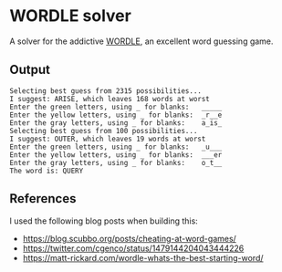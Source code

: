 # WORDLE solver
A solver for the addictive [WORDLE](https://www.powerlanguage.co.uk/wordle/), an excellent word guessing game.

## Output
```
Selecting best guess from 2315 possibilities...
I suggest: ARISE, which leaves 168 words at worst
Enter the green letters, using _ for blanks:   _____
Enter the yellow letters, using _ for blanks:  _r__e
Enter the gray letters, using _ for blanks:    a_is_
Selecting best guess from 100 possibilities...
I suggest: OUTER, which leaves 19 words at worst
Enter the green letters, using _ for blanks:   _u___
Enter the yellow letters, using _ for blanks:  ___er
Enter the gray letters, using _ for blanks:    o_t__
The word is: QUERY
```

## References
I used the following blog posts when building this:
- https://blog.scubbo.org/posts/cheating-at-word-games/
- https://twitter.com/cgenco/status/1479144204043444226
- https://matt-rickard.com/wordle-whats-the-best-starting-word/